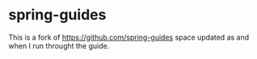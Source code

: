 # spring-guides
This is a fork of https://github.com/spring-guides space updated as and when I run throught the guide.
